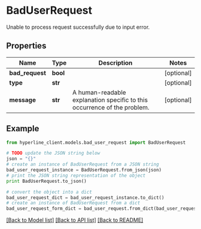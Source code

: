 # BadUserRequest

Unable to process request successfully due to input error.

## Properties
Name | Type | Description | Notes
------------ | ------------- | ------------- | -------------
**bad_request** | **bool** |  | [optional] 
**type** | **str** |  | [optional] 
**message** | **str** | A human-readable explanation specific to this occurrence of the problem. | [optional] 

## Example

```python
from hyperline_client.models.bad_user_request import BadUserRequest

# TODO update the JSON string below
json = "{}"
# create an instance of BadUserRequest from a JSON string
bad_user_request_instance = BadUserRequest.from_json(json)
# print the JSON string representation of the object
print BadUserRequest.to_json()

# convert the object into a dict
bad_user_request_dict = bad_user_request_instance.to_dict()
# create an instance of BadUserRequest from a dict
bad_user_request_form_dict = bad_user_request.from_dict(bad_user_request_dict)
```
[[Back to Model list]](../README.md#documentation-for-models) [[Back to API list]](../README.md#documentation-for-api-endpoints) [[Back to README]](../README.md)



